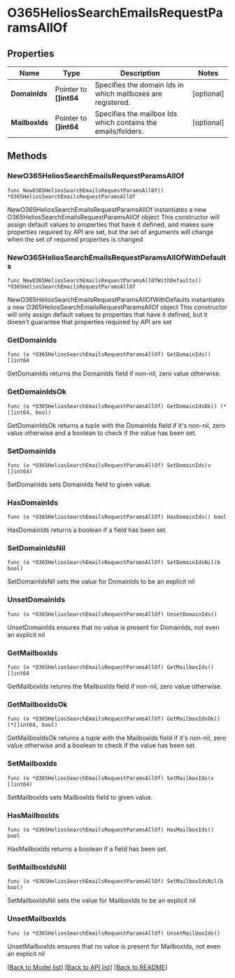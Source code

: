 # O365HeliosSearchEmailsRequestParamsAllOf

## Properties

Name | Type | Description | Notes
------------ | ------------- | ------------- | -------------
**DomainIds** | Pointer to **[]int64** | Specifies the domain Ids in which mailboxes are registered. | [optional] 
**MailboxIds** | Pointer to **[]int64** | Specifies the mailbox Ids which contains the emails/folders. | [optional] 

## Methods

### NewO365HeliosSearchEmailsRequestParamsAllOf

`func NewO365HeliosSearchEmailsRequestParamsAllOf() *O365HeliosSearchEmailsRequestParamsAllOf`

NewO365HeliosSearchEmailsRequestParamsAllOf instantiates a new O365HeliosSearchEmailsRequestParamsAllOf object
This constructor will assign default values to properties that have it defined,
and makes sure properties required by API are set, but the set of arguments
will change when the set of required properties is changed

### NewO365HeliosSearchEmailsRequestParamsAllOfWithDefaults

`func NewO365HeliosSearchEmailsRequestParamsAllOfWithDefaults() *O365HeliosSearchEmailsRequestParamsAllOf`

NewO365HeliosSearchEmailsRequestParamsAllOfWithDefaults instantiates a new O365HeliosSearchEmailsRequestParamsAllOf object
This constructor will only assign default values to properties that have it defined,
but it doesn't guarantee that properties required by API are set

### GetDomainIds

`func (o *O365HeliosSearchEmailsRequestParamsAllOf) GetDomainIds() []int64`

GetDomainIds returns the DomainIds field if non-nil, zero value otherwise.

### GetDomainIdsOk

`func (o *O365HeliosSearchEmailsRequestParamsAllOf) GetDomainIdsOk() (*[]int64, bool)`

GetDomainIdsOk returns a tuple with the DomainIds field if it's non-nil, zero value otherwise
and a boolean to check if the value has been set.

### SetDomainIds

`func (o *O365HeliosSearchEmailsRequestParamsAllOf) SetDomainIds(v []int64)`

SetDomainIds sets DomainIds field to given value.

### HasDomainIds

`func (o *O365HeliosSearchEmailsRequestParamsAllOf) HasDomainIds() bool`

HasDomainIds returns a boolean if a field has been set.

### SetDomainIdsNil

`func (o *O365HeliosSearchEmailsRequestParamsAllOf) SetDomainIdsNil(b bool)`

 SetDomainIdsNil sets the value for DomainIds to be an explicit nil

### UnsetDomainIds
`func (o *O365HeliosSearchEmailsRequestParamsAllOf) UnsetDomainIds()`

UnsetDomainIds ensures that no value is present for DomainIds, not even an explicit nil
### GetMailboxIds

`func (o *O365HeliosSearchEmailsRequestParamsAllOf) GetMailboxIds() []int64`

GetMailboxIds returns the MailboxIds field if non-nil, zero value otherwise.

### GetMailboxIdsOk

`func (o *O365HeliosSearchEmailsRequestParamsAllOf) GetMailboxIdsOk() (*[]int64, bool)`

GetMailboxIdsOk returns a tuple with the MailboxIds field if it's non-nil, zero value otherwise
and a boolean to check if the value has been set.

### SetMailboxIds

`func (o *O365HeliosSearchEmailsRequestParamsAllOf) SetMailboxIds(v []int64)`

SetMailboxIds sets MailboxIds field to given value.

### HasMailboxIds

`func (o *O365HeliosSearchEmailsRequestParamsAllOf) HasMailboxIds() bool`

HasMailboxIds returns a boolean if a field has been set.

### SetMailboxIdsNil

`func (o *O365HeliosSearchEmailsRequestParamsAllOf) SetMailboxIdsNil(b bool)`

 SetMailboxIdsNil sets the value for MailboxIds to be an explicit nil

### UnsetMailboxIds
`func (o *O365HeliosSearchEmailsRequestParamsAllOf) UnsetMailboxIds()`

UnsetMailboxIds ensures that no value is present for MailboxIds, not even an explicit nil

[[Back to Model list]](../README.md#documentation-for-models) [[Back to API list]](../README.md#documentation-for-api-endpoints) [[Back to README]](../README.md)


